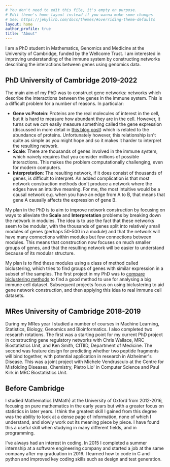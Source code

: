 ```yaml
---
# You don't need to edit this file, it's empty on purpose.
# Edit theme's home layout instead if you wanna make some changes
# See: https://jekyllrb.com/docs/themes/#overriding-theme-defaults
layout: home
author_profile: true
title: "About"
---
```


I am a PhD student in Mathematics, Genomics and Medicine at the University of Cambridge, funded by the Wellcome Trust. I am interested in improving understanding of the immune system by constructing networks describing the interactions between genes using genomics data.

## PhD University of Cambridge 2019-2022

The main aim of my PhD was to construct gene networks: networks which describe the interactions between the genes in the immune system. This is a difficult problem for a number of reasons. In particular:

- **Gene vs Protein**: Proteins are the real molecules of interest in the cell, but it is hard to measure how abundant they are in the cell. However, it turns out we *can* easily measure something called the gene expression (discussed in more detail in [this blog post](/biology/gene-expression)) which is related to the abundance of proteins. Unfortunately however, this relationship isn't quite as simple as you might hope and so it makes it harder to interpret the resulting network.
- **Scale**: There are thousands of genes involved in the immune system, which naively requires that you consider millions of possible interactions. This makes the problem computationally challenging, even for modern computers.
- **Interpretation**: The resulting network, if it does consist of thousands of genes, is difficult to interpret. An added complication is that most network construction methods don't produce a network where the edges have an intuitive meaning. For me, the most intuitive would be a causal network e.g. when you have an edge from A to B, that means that gene A causally affects the expression of gene B.

My plan in the PhD is to aim to improve network construction by focusing on ways to alleviate the **Scale** and **Interpretation** problems by breaking down the network in modules. The idea is to use the fact that these networks seem to be modular, with the thousands of genes split into relatively small modules of genes (perhaps 50-500 in a module) and that the network will have many connections within modules but few connections between modules. This means that construction now focuses on much smaller groups of genes, and that the resulting network will be easier to understand because of its modular structure.

My plan is to find these modules using a class of method called biclustering, which tries to find groups of genes with similar expression in a subset of the samples. The first project in my PhD was to [compare biclustering methods](/research/biclustering/biclust_comp) to find a good method to use for analysing a big immune cell dataset. Subsequent projects focus on using biclustering to aid gene network construction, and then applying this idea to real immune cell datasets.

## MRes University of Cambridge 2018-2019

During my MRes year I studied a number of courses in Machine Learning, Statistics, Biology, Genomics and Bioinformatics. I also completed two research rotations. The first was a starting point for my current PhD project in constructing gene regulatory networks with Chris Wallace, MRC Biostatistics Unit, and Ken Smith, CITIID, Department of Medicine. The second was feature design for predicting whether two peptide fragments will bind together, with potential application in research in Alzheimer's Disease. This was a joint project with Michele Vendrusculo at the Centre for Misfolding Diseases, Chemistry, Pietro Lio' in Computer Science and Paul Kirk in MRC Biostatistics Unit.

## Before Cambridge

I studied Mathematics (MMath) at the University of Oxford from 2012-2016, focusing on pure mathematics in the early years but with a greater focus on statistics in later years. I think the greatest skill I gained from this degree was the ability to look at a dense page of information, none of which I understand, and slowly work out its meaning piece by piece. I have found this a useful skill when studying in many different fields, and in programming.

I've always had an interest in coding. In 2015 I completed a summer internship at a software engineering company and started a job at the same company after my graduation in 2016. I learned how to code in C and python and improved key coding skills such as design and test generation.

